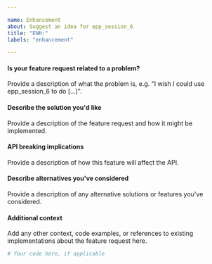 ```yaml
---

name: Enhancement
about: Suggest an idea for epp_session_6
title: "ENH:"
labels: "enhancement"

---
```


#### Is your feature request related to a problem?

Provide a description of what the problem is, e.g. "I wish I could use
epp_session_6 to do [...]".

#### Describe the solution you'd like

Provide a description of the feature request and how it might be implemented.

#### API breaking implications

Provide a description of how this feature will affect the API.

#### Describe alternatives you've considered

Provide a description of any alternative solutions or features you've considered.

#### Additional context

Add any other context, code examples, or references to existing implementations about
the feature request here.

```python
# Your code here, if applicable
```
